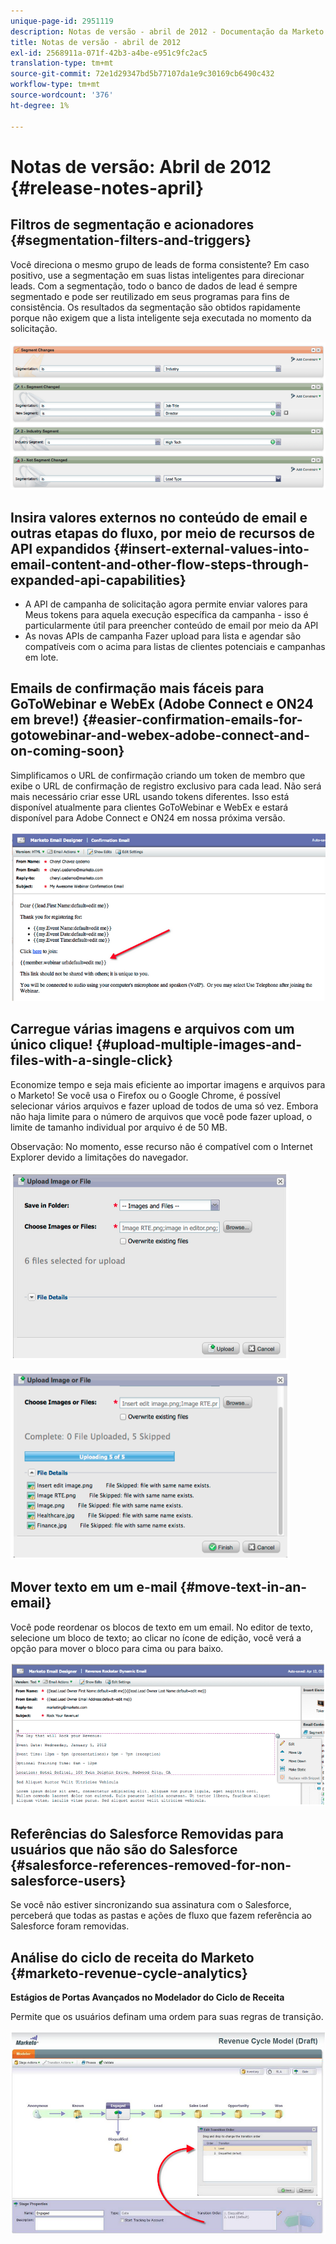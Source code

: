 ```yaml
---
unique-page-id: 2951119
description: Notas de versão - abril de 2012 - Documentação da Marketo - Documentação do produto
title: Notas de versão - abril de 2012
exl-id: 2568911a-071f-42b3-a4be-e951c9fc2ac5
translation-type: tm+mt
source-git-commit: 72e1d29347bd5b77107da1e9c30169cb6490c432
workflow-type: tm+mt
source-wordcount: '376'
ht-degree: 1%

---
```


# Notas de versão: Abril de 2012 {#release-notes-april}

## Filtros de segmentação e acionadores {#segmentation-filters-and-triggers}

Você direciona o mesmo grupo de leads de forma consistente? Em caso positivo, use a segmentação em suas listas inteligentes para direcionar leads. Com a segmentação, todo o banco de dados de lead é sempre segmentado e pode ser reutilizado em seus programas para fins de consistência. Os resultados da segmentação são obtidos rapidamente porque não exigem que a lista inteligente seja executada no momento da solicitação.

![](assets/image2014-9-23-10-3a3-3a57.png)

## Insira valores externos no conteúdo de email e outras etapas do fluxo, por meio de recursos de API expandidos {#insert-external-values-into-email-content-and-other-flow-steps-through-expanded-api-capabilities}

* A API de campanha de solicitação agora permite enviar valores para Meus tokens para aquela execução específica da campanha - isso é particularmente útil para preencher conteúdo de email por meio da API
* As novas APIs de campanha Fazer upload para lista e agendar são compatíveis com o acima para listas de clientes potenciais e campanhas em lote.

## Emails de confirmação mais fáceis para GoToWebinar e WebEx (Adobe Connect e ON24 em breve!) {#easier-confirmation-emails-for-gotowebinar-and-webex-adobe-connect-and-on-coming-soon}

Simplificamos o URL de confirmação criando um token de membro que exibe o URL de confirmação de registro exclusivo para cada lead. Não será mais necessário criar esse URL usando tokens diferentes. Isso está disponível atualmente para clientes GoToWebinar e WebEx e estará disponível para Adobe Connect e ON24 em nossa próxima versão.

![](assets/image2014-9-23-10-3a4-3a18.png)

## Carregue várias imagens e arquivos com um único clique! {#upload-multiple-images-and-files-with-a-single-click}

Economize tempo e seja mais eficiente ao importar imagens e arquivos para o Marketo! Se você usa o Firefox ou o Google Chrome, é possível selecionar vários arquivos e fazer upload de todos de uma só vez. Embora não haja limite para o número de arquivos que você pode fazer upload, o limite de tamanho individual por arquivo é de 50 MB.

Observação: No momento, esse recurso não é compatível com o Internet Explorer devido a limitações do navegador.

![](assets/image2014-9-23-10-3a4-3a32.png)

![](assets/image2014-9-23-10-3a4-3a46.png)

## Mover texto em um e-mail {#move-text-in-an-email}

Você pode reordenar os blocos de texto em um email. No editor de texto, selecione um bloco de texto; ao clicar no ícone de edição, você verá a opção para mover o bloco para cima ou para baixo.

![](assets/image2014-9-23-10-3a5-3a1.png)

## Referências do Salesforce Removidas para usuários que não são do Salesforce {#salesforce-references-removed-for-non-salesforce-users}

Se você não estiver sincronizando sua assinatura com o Salesforce, perceberá que todas as pastas e ações de fluxo que fazem referência ao Salesforce foram removidas.

## Análise do ciclo de receita do Marketo {#marketo-revenue-cycle-analytics}

**Estágios de Portas Avançados no Modelador do Ciclo de Receita**

Permite que os usuários definam uma ordem para suas regras de transição.

![](assets/image2014-9-23-10-3a5-3a17.png)

